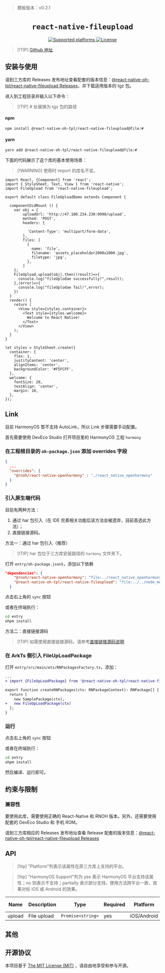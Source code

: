 > 模板版本：v0.2.1

<p align="center">
  <h1 align="center"> <code>react-native-fileupload</code> </h1>
</p>
<p align="center">
    <a href="https://github.com/PhilippKrone/react-native-fileupload">
        <img src="https://img.shields.io/badge/platforms-android%20|%20ios%20|%20harmony%20-lightgrey.svg" alt="Supported platforms" />
    </a>
    <a href="https://github.com/PhilippKrone/react-native-fileupload/blob/master/LICENSE">
        <img src="https://img.shields.io/badge/license-MIT-green.svg" alt="License" />
        <!-- <img src="https://img.shields.io/badge/license-Apache-blue.svg" alt="License" /> -->
    </a>
</p>

> [!TIP] [Github 地址](https://github.com/react-native-oh-library/react-native-fileupload)

## 安装与使用

请到三方库的 Releases 发布地址查看配套的版本信息：[@react-native-oh-tpl/react-native-fileupload Releases](https://github.com/react-native-oh-library/react-native-fileupload/releases)，并下载适用版本的 tgz 包。

进入到工程目录并输入以下命令：

> [!TIP] # 处替换为 tgz 包的路径

<!-- tabs:start -->

#### **npm**

```bash
npm install @react-native-oh-tpl/react-native-fileupload@file:#
```

#### **yarn**

```bash
yarn add @react-native-oh-tpl/react-native-fileupload@file:#
```

<!-- tabs:end -->

下面的代码展示了这个库的基本使用场景：

> [!WARNING] 使用时 import 的库名不变。

```tsx
import React, {Component} from 'react';
import { StyleSheet, Text, View } from 'react-native';
import FileUpload from 'react-native-fileupload';

export default class FileUploadDemo extends Component {

  componentDidMount () {
    var obj = {
        uploadUrl: 'http://47.108.234.230:9990/upload',
        method: 'POST',
        headers: {
          
          'Content-Type': 'multipart/form-data',
        },
        files: [
          {
            name: 'file',
            filename: 'assets_placeholder2000x2000.jpg',
            filetype: 'jpg',
          },
        ]
    };
    FileUpload.upload(obj).then((result)=>{
      console.log("fileUplodae successfully!",result);
    },(error)=>{
      console.log("fileUplodae fail!",error);
    })
  }
  render() {
    return (
      <View style={styles.container}>
        <Text style={styles.welcome}>
          Welcome to React Native!
        </Text>
      </View>
    );
  }
}

let styles = StyleSheet.create({
  container: {
    flex: 1,
    justifyContent: 'center',
    alignItems: 'center',
    backgroundColor: '#F5FCFF',
  },
  welcome: {
    fontSize: 20,
    textAlign: 'center',
    margin: 10,
  },
});
```

## Link

目前 HarmonyOS 暂不支持 AutoLink，所以 Link 步骤需要手动配置。

首先需要使用 DevEco Studio 打开项目里的 HarmonyOS 工程 `harmony`

### 在工程根目录的 `oh-package.json` 添加 overrides 字段

```json
{
  ...
  "overrides": {
    "@rnoh/react-native-openharmony" : "./react_native_openharmony"
  }
}
```
### 引入原生端代码

目前有两种方法：

1. 通过 har 包引入（在 IDE 完善相关功能后该方法会被遗弃，目前首选此方法）；
2. 直接链接源码。

方法一：通过 har 包引入（推荐）

> [!TIP] har 包位于三方库安装路径的 `harmony` 文件夹下。

打开 `entry/oh-package.json5`，添加以下依赖

```json
"dependencies": {
    "@rnoh/react-native-openharmony": "file:../react_native_openharmony",
    "@react-native-oh-tpl/react-native-fileupload": "file:../../node_modules/@react-native-oh-tpl/react-native-fileupload/harmony/fileupload.har"
  }
```

点击右上角的 `sync` 按钮

或者在终端执行：

```bash
cd entry
ohpm install
```

方法二：直接链接源码

> [!TIP] 如需使用直接链接源码，请参考[直接链接源码说明](/zh-cn/link-source-code.md)

### 在 ArkTs 侧引入 FileUpLoadPackage

打开 `entry/src/main/ets/RNPackagesFactory.ts`，添加：

```diff
...
+ import {FileUpLoadPackage} from '@react-native-oh-tpl/react-native-fileupload/ts';

export function createRNPackages(ctx: RNPackageContext): RNPackage[] {
  return [
    new SamplePackage(ctx),
+   new FileUpLoadPackage(ctx)
  ];
}
```

### 运行

点击右上角的 `sync` 按钮

或者在终端执行：

```bash
cd entry
ohpm install
```

然后编译、运行即可。

## 约束与限制

### 兼容性

要使用此库，需要使用正确的 React-Native 和 RNOH 版本。另外，还需要使用配套的 DevEco Studio 和 手机 ROM。

请到三方库相应的 Releases 发布地址查看 Release 配套的版本信息：[@react-native-oh-tpl/react-native-fileupload Releases](https://github.com/react-native-oh-library/react-native-fileupload/releases)

## API

> [!tip] "Platform"列表示该属性在原三方库上支持的平台。

> [!tip] "HarmonyOS Support"列为 yes 表示 HarmonyOS 平台支持该属性；no 则表示不支持；partially 表示部分支持。使用方法跨平台一致，效果对标 iOS 或 Android 的效果。

| Name | Description | Type | Required | Platform | HarmonyOS Support  |
| ---- | ----------- | ---- | -------- | -------- | ------------------ |
| upload | File upload  | `Promise<string>`  | yes | iOS/Android  | yes     |

## 其他

## 开源协议

本项目基于 [The MIT License (MIT)](https://github.com/PhilippKrone/react-native-fileupload/blob/master/LICENSE) ，请自由地享受和参与开源。